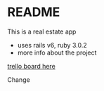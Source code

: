 # README

This is a real estate app
- uses rails v6, ruby 3.0.2
- more info about the project

[trello board here](https://trello.com/b/ITqIWe5e/real-estate-sp22)

Change
